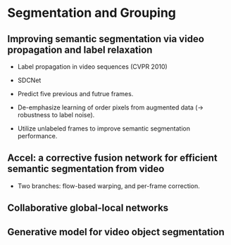 # Segmentation and Grouping


## Improving semantic segmentation via video propagation and label relaxation

- Label propagation in video sequences (CVPR 2010)

- SDCNet

- Predict five previous and futrue frames.

- De-emphasize learning of order pixels from augmented data (-> robustness to
  label noise).

- Utilize unlabeled frames to improve semantic segmentation performance.


## Accel: a corrective fusion network for efficient semantic segmentation from video

- Two branches: flow-based warping, and per-frame correction.


## Collaborative global-local networks


## Generative model for video object segmentation
